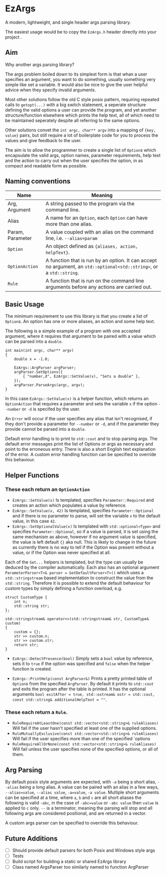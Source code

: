 # EzArgs
A modern, lightweight, and single header args parsing library.

The easiest usage would be to copy the `EzArgs.h` header directly into your project .

## Aim
Why another args parsing library?

The args problem boiled down to its simplest form is that whan a user specifies an argument, you want to do something, usually something very simple like set a variable. It would also be nice to give the user helpful advice when they specify invalid arguments.

Most other solutions follow the old C style posix pattern, requiring repeated calls to `getopt(...)` with a big switch statement, a seperate structure defining the valid options a user can provide the program, and yet another structure/function elsewhere which prints the help text, all of which need to be maintained seperately despite all referring to the same options.

Other solutions convet the `int argc, char** argv` into a mapping of `{key, value}` pairs, but still require a lot of boilerplate code for you to process the values and give feedback to the user.

The aim is to allow the programmer to create a single list of `Option`s which encapsulate the valid args, option names, parameter requirements, help text and the action to carry out when the user specifies the option, in as compact and readable form as possible.

## Naming conventions
Name             | Meaning
------------     | -------------
Arg, Argument    | A string passed to the program via the command line.
Alias            | A name for an `Option`, each `Option` can have more than one alias.
Param, Parameter | A value coupled with an alias on the command line, i.e. `--alias=param`
`Option`         | An object defined as `{aliases, action, helpText}`.
`OptionAction`   | A function that is run by an option. It can accept no argument, an `std::optional<std::string>`, or a `std::string`.
`Rule`           | A function that is run on the command line arguments before any actions are carried out.


## Basic Usage
The minimum requirement to use this library is that you create a list of `Option`s. An option has one or more aliases, an action and some help text.

The following is a simple example of a program with one accepted argument, where it requires that argument to be paired with a value which can be parsed into a `double`.

    int main(int argc, char** argv)
    {
        double x = -1.0;
    
        EzArgs::ArgParser argParser;
        argParser.SetOptions({
            { "number,d", EzArgs::SetValue(x), "Sets a double" },
        });
        argParser.ParseArgs(argc, argv);
    }

In this case `EzArgs::SetValue(x)` is a helper function, which returns an `OptionAction` that requires a parameter and sets the variable `x` if the option `--number` or `-d` is specifed by the user.

An `Error` will occur if the user specifies any alias that isn't recognised, if they don't provide a parameter for `--number` or `-d`, and if the parameter they provide cannot be parsed into a `double`.

Default error handling is to print to `std::cout` and to stop parsing args. The default error messages print the list of Options or args as necessary and point to the erroneous entry. There is also a short English text explanation of the error. A custom error handling function can be specified to override this behaviour.

## Helper Functions
### These each return an `OptionAction`

 - `EzArgs::SetValue(x)` Is templated, specifies `Parameter::Required` and creates an action which populates a value by reference.
 - `EzArgs::SetValue(x, 42)` Is templated, specifies `Parameter::Optional` and if there is no parameter to parse, will set the variable `x` to the default value, in this case `42`.
 - `EzArgs::SetOptionalValue(x)` Is templated with `std::optional<Type>` and specifies `Parameter::Optional`, so if a value is parsed, it is set using the same mechanism as above, however if no argument value is specified, the value is left default `{}` aka null. This is likely to change in the future as currently there is no way to tell if the Option was present without a value, or if the Option was never specified at all.
 
Each of the `Set...` helpers is templated, but the type can usually be deduced by the compiler automatically. Each also has an optional argument `ParameterParser<T>& parser = GetDefaultParser<T>()` which uses a `std::stringstream` based implementation to construct the value from the `std::string`. Therefore it is possible to extend the default behaviour for custom types by simply defining a function overload, e.g.


    struct CustomType {
        int n;
        std::string str;
    };
    
    std::stringstream& operator>>(std::stringstream& str, CustomType& custom)
    {
        custom = {};
        str >> custom.n;
        str >> custom.str;
        return str;
    }
    
  - `EzArgs::DetectPresence(bool)` Simply sets a `bool` value by reference, sets it to `true` if the option was specified and `false` when the helper function is created.

  - `EzArgs::PrintHelp(const ArgParser&)` Prints a pretty printed table of `Option`s from the specified `ArgParser`. By default it prints to `std::cout` and exits the program after the table is printed. It has the optional arguments `bool exitAfter = true, std::ostream& ostr = std::cout, const std::string& additionalHelpText = ""`.

### These each return a `Rule`.

 - `RuleRequireAtLeastOne(const std::vector<std::string>& ruleAliases)` Will fail if the user hasn't specified at least one of the supplied options.
 - `RuleMutuallyExclusive(const std::vector<std::string>& ruleAliases)` Will fail if the user specifies more than one of the specified `options
 - `RuleRequireAllOrNone(const std::vector<std::string>& ruleAliases)` Will fail unless the user specifies none of the specified options, or all of them.
 
## Arg Parsing
By default posix style arguments are expected, with `-a` being a short alias, `--alias` being a long alias. A value can be paired with an alias in a few ways, `--alias=value`, `--alias value`, `-a=value`, `-a value`. Multiple short arguments can be specified at a time, where `a`, `b` and `c` are all short aliases the following is valid `-abc`, in the case of `-abc=value` or `-abc value` then `value` is applied to `c` only. `--` is a terminator, meaning the parsing will stop and all following args are considered positional, and are returned in a vector. 

A custom args parser can be specified to override this behaviour.

## Future Additions
 - [ ] Should provide default parsers for both Posix and Windows style args
 - [ ] Tests
 - [ ] Build script for building a static or shared EzArgs library
 - [ ] Class named ArgsParser too similarly named to function ArgParser
